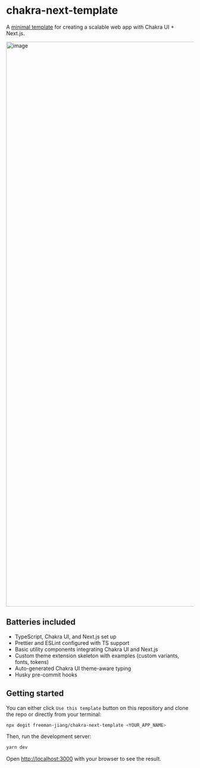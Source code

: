 # chakra-next-template

A [minimal template](https://chakra-next-template.vercel.app/) for creating a scalable web app with Chakra UI + Next.js.

<img width="1512" alt="image" src="https://user-images.githubusercontent.com/56516912/164778481-da46b750-accb-4b33-91a7-df51435d74c0.png">

## Batteries included

- TypeScript, Chakra UI, and Next.js set up
- Prettier and ESLint configured with TS support
- Basic utility components integrating Chakra UI and Next.js
- Custom theme extension skeleton with examples (custom variants, fonts, tokens)
- Auto-generated Chakra UI theme-aware typing
- Husky pre-commit hooks

## Getting started

You can either click `Use this template` button on this repository and clone the repo or directly from your terminal:

```bash
npx degit freeman-jiang/chakra-next-template <YOUR_APP_NAME>
```

Then, run the development server:

```bash
yarn dev
```

Open [http://localhost:3000](http://localhost:3000) with your browser to see the result.
